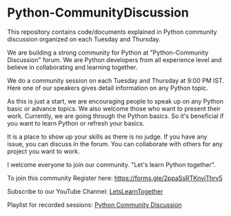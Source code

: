 # Python-CommunityDiscussion


This repository contains code/documents explained in Python community discussion organized on each Tuesday and Thursday.

We are building a strong community for Python at "Python-Community Discussion" forum. We are Python developers from all experience level and believe in collaborating and learning together.

We do a community session on each Tuesday and Thursday at 9:00 PM IST. Here one of our speakers gives detail information on any Python topic.

As this is just a start, we are encouraging people to speak up on any Python basic or advance topics. We also welcome those who want to present their work.
Currently, we are going through the Python basics. So it's beneficial if you want to learn Python or refresh your basics.

It is a place to show up your skills as there is no judge. If you have any issue, you can discuss in the forum. You can collaborate with others for any project you want to work.

I welcome everyone to join our community.
"Let's learn Python together".

To join this community Register here: https://forms.gle/2ppaSsRTKnviThrv5


Subscribe to our YouTube Channel: [LetsLearnTogether](https://www.youtube.com/channel/UCBIypTJTZ_BOEoUKMAq_8MQ)

Playlist for recorded sessions: [Python Community Discussion](https://www.youtube.com/watch?v=IOztWE0bP_U&list=PLrTFG4ekktfRJi9SP4XD-A8cQSukE8DaX)
